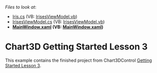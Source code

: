 <!-- default file list -->
*Files to look at*:

* [Iris.cs](./CS/Chart3D_Lesson3/Iris.cs) (VB: [IrisesViewModel.vb](./VB/Chart3D_Lesson3/IrisesViewModel.vb))
* [IrisesViewModel.cs](./CS/Chart3D_Lesson3/IrisesViewModel.cs) (VB: [IrisesViewModel.vb](./VB/Chart3D_Lesson3/IrisesViewModel.vb))
* **[MainWindow.xaml](./CS/Chart3D_Lesson3/MainWindow.xaml) (VB: [MainWindow.xaml](./VB/Chart3D_Lesson3/MainWindow.xaml))**
<!-- default file list end -->
# Chart3D Getting Started Lesson 3


This example contains the finished project from Chart3DControl <a href="https://documentation.devexpress.com/WPF/117718/Controls-and-Libraries/Charts-Suite/Chart3D-Control/Getting-Started/Lesson-3-Create-a-3D-Chart-with-Automatically-Generated-Series">Getting Started Lesson 3</a>.

<br/>


